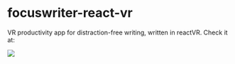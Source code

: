 # focuswriter-react-vr
VR productivity app for distraction-free writing, written in reactVR. Check it at:

<img src="https://nikodunk.github.io/blog/img/schemes/demo2.gif">
